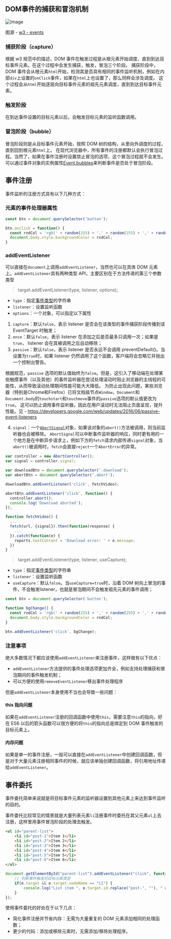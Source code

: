 ## DOM事件的捕获和冒泡机制

![image](https://user-images.githubusercontent.com/31716713/129870638-e1cfaf60-c41e-4243-8cb7-d71a88958134.png)

图源 - [w3 - events](https://www.w3.org/TR/2003/NOTE-DOM-Level-3-Events-20031107/events.html)

### 捕获阶段（capture）

根据 w3 规范中的描述，DOM 事件在触发过程是从根元素开始调度，直到到达目标事件元素。在这个过程中会发生捕获，触发，冒泡三个阶段。
捕获阶段中，DOM 事件会从根元素`html`开始，检测其是否具有相同的事件监听机制，例如在内部`div`上设置的`onClick`事件，如果在`html`上也设置了，那么同样会涉及调度。
这个过程会从`html`开始逐层向目标事件元素的祖先元素调度，直到到达目标事件元素。

### 触发阶段

在到达事件设置的目标元素以后，会触发目标元素的监听函数调用。

### 冒泡阶段（bubble）

冒泡阶段则是从目标事件元素开始，按照 DOM 树的结构，从里向外调度的过程，直到回到根元素`html`上。
在现代浏览器中，所有事件的注册都默认会执行冒泡过程。当然了，如果在事件注册时设置禁止冒泡的选项，这个冒泡过程就不会发生。
可以通过事件对象的实例属性[Event.bubbles](https://developer.mozilla.org/en-US/docs/Web/API/Event/bubbles)来判断事件是否处于冒泡阶段。

## 事件注册

事件监听的注册方式具有以下几种方式：

### 元素的事件处理器属性

```javascript
const btn = document.querySelector('button');

btn.onclick = function() {
  const rndCol = 'rgb(' + random(255) + ',' + random(255) + ',' + random(255) + ')';
  document.body.style.backgroundColor = rndCol;
}
```
### addEventListener

可以直接在`document`上调用`addEventListener`，当然也可以在具体 DOM 元素上。`addEventListener`具有两种类型 API，主要区别在于方法传递的第三个参数类型

> target.addEventListener(type, listener, options);

- `type`：指定[事件类型](https://developer.mozilla.org/zh-CN/docs/Web/Events)的字符串
- `listener`：设置监听函数
- `options`：一个对象，可以指定以下属性
1. `capture`：默认`false`，表示 listener 是否会在该类型的事件捕获阶段传播到该 EventTarget 时触发；
2. `once`：默认`false`，表示 listener 在添加之后是否最多只调用一次；如果是 `true`， listener 会在其被调用之后自动移除；
3. `passive`：默认`false`，表示 listener 是否永远不会调用 preventDefault()。当设置为`true`时，如果 listener 仍然调用了这个函数，客户端将会忽略它并抛出一个控制台警告。

根据规范，`passive` 选项的默认值始终为`false`。但是，这引入了移动端在处理某些触摸事件（以及其他）的事件监听器在尝试处理滚动时阻止浏览器的主线程的可能性，从而导致滚动处理期间性能可能大大降低。
为防止出现此问题，某些浏览器（特别是Chrome和Firefox）已将文档级节点`Window`，`Document`和`Document.body`的`touchstart`和`touchmove`事件的`passive`选项的默认值更改为`true`。
这可以防止调用事件监听器，因此在用户滚动时无法阻止页面呈现，提升性能。见 - https://developers.google.com/web/updates/2016/06/passive-event-listeners

4. `signal`：一个[`AbortSignal`](https://developer.mozilla.org/zh-CN/docs/Web/API/AbortSignal)对象，如果该对象的`abort()`方法被调用，则当前监听器也会被移除。
`AbortSignal`可以中断事件监听器的响应，同时更有用的一个地方是在中断异步请求上，例如下方的`fetch`请求内部传递`signal`对象，当`abort()`被调用时，`fetch`会直接`reject`一个`AbortError`的异常。

```javascript
var controller = new AbortController();
var signal = controller.signal;

var downloadBtn = document.querySelector('.download');
var abortBtn = document.querySelector('.abort');

downloadBtn.addEventListener('click', fetchVideo);

abortBtn.addEventListener('click', function() {
  controller.abort();
  console.log('Download aborted');
});

function fetchVideo() {
  ...
  fetch(url, {signal}).then(function(response) {
    ...
  }).catch(function(e) {
    reports.textContent = 'Download error: ' + e.message;
  })
}
```

> target.addEventListener(type, listener, useCapture);

- `type`：指定[事件类型](https://developer.mozilla.org/zh-CN/docs/Web/Events)的字符串
- `listener`：设置监听函数
- `useCapture`：默认`false`。当`useCapture=true`时，沿着 DOM 树向上冒泡的事件，不会触发listener，也就是冒泡期间不会触发祖先元素的事件调用；

```javascript
const btn = document.querySelector('button');

function bgChange() {
  const rndCol = 'rgb(' + random(255) + ',' + random(255) + ',' + random(255) + ')';
  document.body.style.backgroundColor = rndCol;
}

btn.addEventListener('click', bgChange);
```
### 注意事项

绝大多数情况下都应该使用`addEventListener`来注册事件，这样做有以下优点：

- `addEventListener`方法提供的事件处理选项更加齐全，例如支持处理捕获和冒泡期间的事件触发机制；
- 可以方便的使用`removeEventListener`移出事件处理程序

但是`addEventListener`本身使用不当也会导致一些问题：

#### this 指向问题

如果在`addEventListener`注册的回调函数中使用`this`，需要注意`this`的指向，好在 ES6 以后的箭头函数可以很方便的将`this`的指向总是绑定到 DOM 事件触发的目标元素上。

#### 内存问题

如果是单一的事件注册，一般可以直接在`addEventListener`中创建回调函数，但是对于大量元素注册相同事件的时候，就应该单独创建回调函数，将引用地址传递给`addEventListener`。

## 事件委托

事件委托简单来说就是将目标事件元素的监听器设置到其他元素上来达到事件监听的目的。

事件委托比较常见的情景就是大量列表元素`li`注册事件时委托在其父元素`ul`上去注册，这样里用事件冒泡阶段的处理去触发。

```html
<ul id="parent-list">
	<li id="post-1">Item 1</li>
	<li id="post-2">Item 2</li>
	<li id="post-3">Item 3</li>
	<li id="post-4">Item 4</li>
	<li id="post-5">Item 5</li>
	<li id="post-6">Item 6</li>
</ul>
```

```javascript
document.getElementById("parent-list").addEventListener("click", function(e) {
	// 判断事件触发的目标元素类型
	if(e.target && e.target.nodeName == "LI") {
		console.log("List item ", e.target.id.replace("post-", ""), " was clicked!");
	}
});
```
使用事件委托的好处在于以下几点：
- 简化事件注册并节省内存：无需为大量重复的 DOM 元素添加相同的处理函数；
- 更少的代码：添加或移除元素时，无需添加/移除处理程序。
